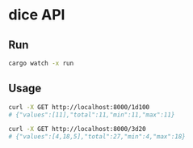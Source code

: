 # dice API

## Run

```sh
cargo watch -x run
```

## Usage

```sh
curl -X GET http://localhost:8000/1d100
# {"values":[11],"total":11,"min":11,"max":11}

curl -X GET http://localhost:8000/3d20
# {"values":[4,18,5],"total":27,"min":4,"max":18}
```
